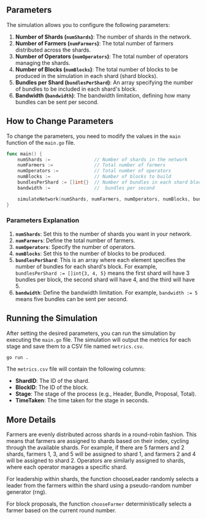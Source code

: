 ## Parameters

The simulation allows you to configure the following parameters:

1. **Number of Shards (`numShards`)**: The number of shards in the network.
2. **Number of Farmers (`numFarmers`)**: The total number of farmers distributed across the shards.
3. **Number of Operators (`numOperators`)**: The total number of operators managing the shards.
4. **Number of Blocks (`numBlocks`)**: The total number of blocks to be produced in the simulation in each shard (shard blocks).
5. **Bundles per Shard (`bundlesPerShard`)**: An array specifying the number of bundles to be included in each shard's block.
6. **Bandwidth (`bandwidth`)**: The bandwidth limitation, defining how many bundles can be sent per second.

## How to Change Parameters

To change the parameters, you need to modify the values in the `main` function of the `main.go` file. 
```go
func main() {
    numShards :=                // Number of shards in the network
    numFarmers :=               // Total number of farmers
    numOperators :=             // Total number of operators
    numBlocks :=                // Number of blocks to build
    bundlesPerShard := []int{}  // Number of bundles in each shard block
    bandwidth :=                //  bundles per second

    simulateNetwork(numShards, numFarmers, numOperators, numBlocks, bundlesPerShard, bandwidth)
}
```

### Parameters Explanation

1. **`numShards`**: Set this to the number of shards you want in your network.
2. **`numFarmers`**: Define the total number of farmers.
3. **`numOperators`**: Specify the number of operators.
4. **`numBlocks`**: Set this to the number of blocks to be produced. 
5. **`bundlesPerShard`**: This is an array where each element specifies the number of bundles for each shard's block. For example, `bundlesPerShard := []int{3, 4, 5}` means the first shard will have 3 bundles per block, the second shard will have 4, and the third will have 5.
6. **`bandwidth`**: Define the bandwidth limitation. For example, `bandwidth := 5` means five bundles can be sent per second.

## Running the Simulation

After setting the desired parameters, you can run the simulation by executing the `main.go` file. The simulation will output the metrics for each stage and save them to a CSV file named `metrics.csv`.

```sh
go run .
```

The `metrics.csv` file will contain the following columns:

- **ShardID**: The ID of the shard.
- **BlockID**: The ID of the block.
- **Stage**: The stage of the process (e.g., Header, Bundle, Proposal, Total).
- **TimeTaken**: The time taken for the stage in seconds.


## More Details

Farmers are evenly distributed across shards in a round-robin fashion. This means that farmers are assigned to shards based on their index, cycling through the available shards. For example, if there are 5 farmers and 2 shards, farmers 1, 3, and 5 will be assigned to shard 1, and farmers 2 and 4 will be assigned to shard 2. Operators are similarly assigned to shards, where each operator manages a specific shard.

For leadership within shards, the function chooseLeader randomly selects a leader from the farmers within the shard using a pseudo-random number generator (rng).

For block proposals, the function `chooseFarmer` deterministically selects a farmer based on the current round number.